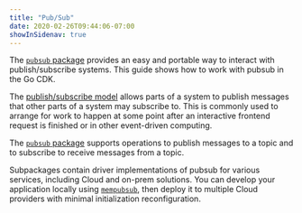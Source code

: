 ```yaml
---
title: "Pub/Sub"
date: 2020-02-26T09:44:06-07:00
showInSidenav: true
---
```


The [`pubsub` package][] provides an easy and portable way to interact with
publish/subscribe systems. This guide shows how to work with pubsub
in the Go CDK.

<!--more-->

The [publish/subscribe model][] allows parts of a system to publish messages
that other parts of a system may subscribe to. This is commonly used to
arrange for work to happen at some point after an interactive frontend
request is finished or in other event-driven computing.

The [`pubsub` package][] supports operations to publish messages to a topic and
to subscribe to receive messages from a topic.

Subpackages contain driver implementations of pubsub for various services,
including Cloud and on-prem solutions. You can develop your application
locally using [`mempubsub`][], then deploy it to multiple Cloud providers with
minimal initialization reconfiguration.

[publish/subscribe model]: https://en.wikipedia.org/wiki/Publish%E2%80%93subscribe_pattern
[`pubsub` package]: https://godoc.org/gocloud.dev/pubsub
[`mempubsub`]: https://godoc.org/gocloud.dev/pubsub/mempubsub

